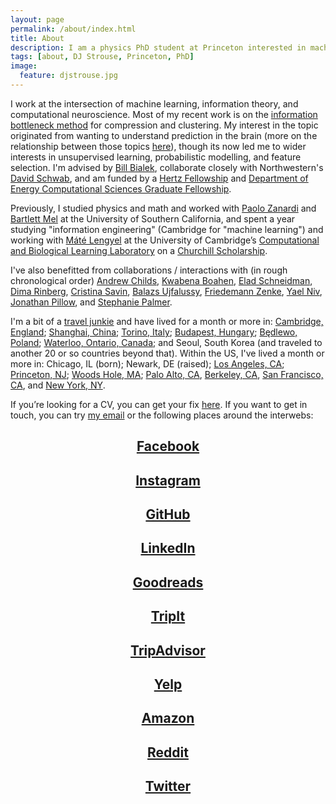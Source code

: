 ```yaml
---
layout: page
permalink: /about/index.html
title: About
description: I am a physics PhD student at Princeton interested in machine learning and computational neuroscience.
tags: [about, DJ Strouse, Princeton, PhD]
image:
  feature: djstrouse.jpg
---
```

I work at the intersection of machine learning, information theory, and computational neuroscience. Most of my recent work is on the [information bottleneck method](http://djstrouse.com/dib) for compression and clustering. My interest in the topic originated from wanting to understand prediction in the brain (more on the relationship between those topics [here](http://www.pnas.org/content/112/22/6908.full)), though its now led me to wider interests in unsupervised learning, probabilistic modelling, and feature selection. I'm advised by [Bill Bialek](http://www.princeton.edu/~wbialek/wbialek.html), collaborate closely with Northwestern's [David Schwab](http://www.physics.northwestern.edu/people/faculty/core-faculty/david-schwab.html), and am funded by a [Hertz Fellowship](http://hertzfoundation.org/default.aspx) and [Department of Energy Computational Sciences Graduate Fellowship](https://www.krellinst.org/csgf/).

Previously, I studied physics and math and worked with [Paolo Zanardi](https://dornsife.usc.edu/cf/faculty-and-staff/faculty.cfm?pid=1016223) and [Bartlett Mel](http://bme.usc.edu/directory/faculty/core-faculty/bartlett-w-mel/) at the University of Southern California, and spent a year studying "information engineering" (Cambridge for "machine learning") and working with [Máté Lengyel](http://www3.eng.cam.ac.uk/~ml468/) at the University of Cambridge’s [Computational and Biological Learning Laboratory](http://learning.eng.cam.ac.uk/Public/) on a [Churchill Scholarship](http://www.winstonchurchillfoundation.org/).

I've also benefitted from collaborations / interactions with (in rough chronological order) [Andrew Childs](https://www.cs.umd.edu/~amchilds/), [Kwabena Boahen](https://web.stanford.edu/group/brainsinsilicon/boahen.html), [Elad Schneidman](http://www.weizmann.ac.il/neurobiology/labs/schneidman/The_Schneidman_Lab/Home.html), [Dima Rinberg](http://www.med.nyu.edu/neuro-physio/faculty/faculty/dmitry-rinberg), [Cristina Savin](http://pub.ist.ac.at/~csavin/), [Balazs Ujfalussy](http://www.neuroscience.cam.ac.uk/directory/profile.php?bbu20), [Friedemann Zenke](http://fzenke.net/), [Yael Niv](https://www.princeton.edu/~yael/), [Jonathan Pillow](https://pni.princeton.edu/faculty/jonathan-pillow), and [Stephanie Palmer](http://pondside.uchicago.edu/oba/faculty/palmer_s.html).

I'm a bit of a [travel junkie](https://www.tripit.com/people/djstrouse) and have lived for a month or more in: [Cambridge, England](http://djstrouse.com/dispatch-from-england-part-i-life-at-churchill-college/); [Shanghai, China](http://djstrouse.com/preparing-for-china-the-situation/); [Torino, Italy](http://djstrouse.com/benvenuto-a-torino-a-day-in-the-life-of-a-mountain-dwelling-physicist/); [Budapest, Hungary](http://cognitivescience.ceu.hu/); [Będlewo, Poland](http://www.neuroinf.pl/Members/danek/accn/accn2012/accn); [Waterloo, Ontario, Canada](https://uwaterloo.ca/institute-for-quantum-computing/); and Seoul, South Korea (and traveled to another 20 or so countries beyond that). Within the US, I've lived a month or more in: Chicago, IL (born); Newark, DE (raised); [Los Angeles, CA](http://www.usc.edu/); [Princeton, NJ](http://www.princeton.edu); [Woods Hole, MA](http://www.mbl.edu/mcn/); [Palo Alto, CA](http://ssrp.stanford.edu/), [Berkeley, CA](https://www.krellinst.org/csgf/doe-lab-practicum/abstracts?f=berkeley), [San Francisco, CA](https://www.zynga.com/), and [New York, NY](https://www.spotify.com/us/).

If you’re looking for a CV, you can get your fix [here](http://djstrouse.com/downloads/DJStrouseCV.pdf). If you want to get in touch, you can try [my email](mailto:danieljstrouse@gmail.com) or the following places around the interwebs:

## <center><a href="https://facebook.com/djstrouse" target="_blank"><i class="icon-facebook-sign"></i> Facebook </a></center>

## <center><a href="http://instagram.com/djstrouse" target="_blank"><i class="fa fa-instagram"></i> Instagram </a></center>

## <center><a href="https://github.com/djstrouse" target="_blank"><i class="fa fa-github"></i> GitHub </a></center>

## <center><a href="http://www.linkedin.com/pub/dj-strouse/7/228/463/" target="_blank"><i class="icon-linkedin-sign"></i> LinkedIn </a></center>

## <center><a href="https://www.goodreads.com/djstrouse" target="_blank"><i class="icon-goodreads-sign"></i> Goodreads </a></center>

## <center><a href="https://www.tripit.com/people/djstrouse" target="_blank"><i class="icon-tripit-sign"></i> TripIt </a></center>

## <center><a href="http://www.tripadvisor.com/members/djstrouse" target="_blank"><i class="icon-tripadvisor-sign"></i> TripAdvisor </a></center>

## <center><a href="http://www.yelp.com/user_details?userid=2KcuwWPvsdSMEWW_6CYYpg" target="_blank"><i class="icon-yelp-sign"></i> Yelp </a></center>

## <center><a href="http://www.amazon.com/gp/pdp/profile/AFF44SNB34VYN" target="_blank"><i class="icon-amazon-sign"></i> Amazon </a></center>

## <center><a href="https://www.reddit.com/user/djstrouse/" target="_blank"><i class="icon-reddit-sign"></i> Reddit </a></center>

## <center><a href="https://twitter.com/djstrouse" target="_blank"><i class="icon-twitter-sign"></i> Twitter </a></center>
